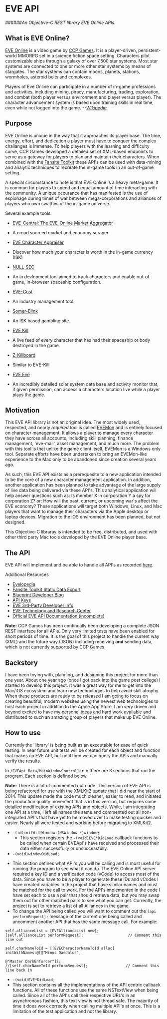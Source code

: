 # EVE API 
######*An Objective-C REST library EVE Online APIs.*

## What is EVE Online?

[EVE Online](www.eveonline.com) is a video game by [CCP Games](www.ccpgames.com). It is a player-driven, persistent-world MMORPG set in a science fiction space setting. Characters pilot customizable ships through a galaxy of over 7,500 star systems.  Most star systems are connected to one or more other star systems by means of stargates. The star systems can contain moons, planets, stations, wormholes, asteroid belts and complexes.

Players of Eve Online can participate in a number of in-game professions and activities, including mining, piracy, manufacturing, trading, exploration, and combat (both player versus environment and player versus player). The character advancement system is based upon training skills in real time, even while not logged into the game.  *--[Wikipedia](http://en.wikipedia.org/wiki/Eve_Online)*

## Purpose

EVE Online is unique in the way that it approaches its player base.  The time, energy, effort, and dedication a player must have to conquer the complex challanges is immense.  To help players with the learning and difficulty curve, CCP Games developed a detailed set of XML-based endpoints to serve as a gateway for players to plan and maintain their characters.  When combined with the [Fansite Toolkit](http://community.eveonline.com/community/fansites/toolkit) these API's can be used with data-mining and analytic techniques to recreate the in-game tools in an out-of-game setting.

A special circumstance to note is that EVE Online is a heavy meta-game.  It is common for players to spend and equal amount of time interacting with the community.  A unique occurance that has manifested is the use of espionage during times of war between mega-corporations and alliances of players who own swathes of the in-game universe.

Several example tools:
 - [EVE-Central: The EVE-Online Market Aggregator](http://www.eve-central.com) 
  * A croud sourced market and economy scraper
 - [EVE Character Appraiser](http://gemblog.nl/skill/)
  * Discover how much your character is worth in the in-game currency (ISK)
 - [NULL-SEC](http://null-sec.com/)
  * An in devlopment tool aimed to track characters and enable out-of-game, in-browser spaceship configuration.
 - [EVE-Cost](http://www.eve-cost.eu/)
  * An industry management tool.
 - [Somer-Blink](http://cogdev.net/blink/?act=bonk)
  * An ISK based gambling site.
 - [EVE Kill](http://eve-kill.net/)
  * A live feed of every character that has had their spaceship or body destroyed in the game.
 - [Z-Killboard](https://zkillboard.com/)
  * Similar to EVE-Kill
 - [EVE Eye](https://eveeye.com/?/welcome.asp)
  * An incredibly detailed solar system data base and activity monitor that, if given permission, can access a characters location live while a player plays the game.

## Motivation

This EVE API library is not an original idea.  The most widely used, respected, and nearly *required* tool is called [EVEMon](http://evemon.battleclinic.com) and is entirely focused on character management.  It allows a player to manage every character they have across all accounts, including skill planning, finance management, 'eve-mail', asset management, and much more.  The problem with this tool is that unlike the game client itself, EVEMon is a Windows only tool.  Separate efforts have been undertaken to bring an EVEMon-like experience to the Mac only to be abandoned since creation several years ago.

As such, this EVE API exists as a prerequesite to a new application intended to be the core of a new character management application.  In addition, another application has been planned to take advantage of the large supply of live data being delivered via these API's.  This analytical application will help answer questions such as: Is member X in corporation Y a spy for corporation Z? or: How will the past, current, or upcoming war's affect the EVE economy? These applications will target both Windows, Linux, and Mac players that want to manage their characters via the Apple desktop or laptop devices.  Migration to the iOS environment has been planned, but not designed.

This Objective-C libraray is intended to be free, distributed, and used with other third party Mac tools developed by the EVE Online player base.

## The API

EVE API will implement and be able to handle all API's as recorded [here](http://wiki.eve-id.net/APIv2_Page_Index).  

Additional Resources
 - [Evelopedia](https://wiki.eveonline.com/en/wiki/Main_Page)
 - [Fansite Toolkit Static Data Export](http://community.eveonline.com/news/dev-blogs/eve-universe-static-data-export)
 - [Blueprint Developer Blog](http://community.eveonline.com/news/dev-blogs/2324)
 - [API Keys](http://community.eveonline.com/news/dev-blogs/2383)
 - [EVE 3rd-Party Developer Info](https://forums.eveonline.com/default.aspx?g=posts&t=6375&find=unread)
 - [EVE Technology and Research Center](https://forums.eveonline.com/default.aspx?g=topics&f=263)
 - [Official EVE API Documentation (incomplete)](https://wiki.eveonline.com/en/wiki/EVE_API_Functions)

**Note:** CCP Games has been continually been developing a complete JSON REST interface for all APIs.  Only very limited tests have been enabled for short periods of time.  It is the goal of this project to handle the current way (XML) and the future way (JSON) including receiving **and** sending data, which is not currently supported by CCP Games. 

## Backstory

I have been toying with, planning, and designing this project for more than one year.  About one year ago (once I got back into the game post college) I started to develop this project.  It was a great way for me to get into the Mac/iOS ecosystem and learn new technologies to help avoid skill atrophy.  When these products are ready to be released I am going to focus on creating beautiful, modern websites using the newest web technologies to host each project in addition to the Apple App Store.  I am very driven and beyond excited to have my personal ideas and hard work available and distributed to such an amazing group of players that make up EVE Online.

## How to use

Currently the 'library' is being built as an executable for ease of quick testing.  In near future unit tests will be created for each object and function that makes up EVE API, but until then we can query the APIs and manually verify the results.

In ```/EVEApi Beta/MainWindowController.m``` there are 3 sections that run the program. Each section is defined below.

**Note:** There is a lot of commented out code.  This version of EVE API is being refactored for use with the XMLKit2 update that I did near the start of 2014.  This update made the code much cleaner, easier to read, and initiated the production quality movement that is in this version, but requires some detailed modification of existing APIs and objects.  While, I am integrating one API at a time, I left all names the same and commented out all non-integrated API's that have yet to be moved over to make testing quicker and easier.  Nearly all were tested and working before migrating to XMLKit2.

- ```-(id)initWithWindow:(NSWindow *)window;```
  * This section registers the ```-(void)EVE*DidLoad``` callback functions to be called when certain EVEApi's have received and processed their data either successfully or unsuccessfully.
- ```-(void)windowDidLoad;```
 * This section defines what API's you will be calling and is most useful for running the program to see what it can do.  The EVE Online API server required a key ID and a verification code (vCode) to access most of the data.  Since you have to be a player to generate these IDs and vCodes I have created variables in the project that have similar names and must be matched for the call to work.  For the API's implemented in the code I have set each to use a pair that should retrieve data, but you may swap them out for other matched pairs to see what you can get.  Currently, the project is set to retrieve a list of all Alliances in the game.
 * To change the API being called you will want to comment out the ```[api performRequest];``` message of the current one being called and uncomment another API that has the same message call.  For example: 
```
self.allianceList = [EVEAllianceList new];
[self.allianceList performRequest];                    // Comment this line out
  
self.charNameToId = [[EVECharacterNameToId alloc] initWithNames:@[@"Minos Daedalus",
                                                                  @"Master DarkEnforcer"]];
//[self.charNameToId performRequest];                 // Comment this line back in
```
- ```-(void)EVE*DidLoad;```
 - This section contains all the implementations of the API centric callback functions.  All of these functions use the same NSTextView when being called.  Since all of the API's call their respective URL's in an asynchronous fashion, this text view is not thread safe.  The majority of time it does work correctly when calling multiple API's at once.  This is a limitation of the test application and not the library.





